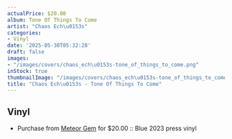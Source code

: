 ```yaml
---
actualPrice: $20.00
album: Tone Of Things To Come
artist: "Chaos Ech\u0153s"
categories:
- Vinyl
date: '2025-05-30T05:32:28'
draft: false
images:
- "/images/covers/chaos_ech\u0153s-tone_of_things_to_come.png"
inStock: true
thumbnailImage: "/images/covers/chaos_ech\u0153s-tone_of_things_to_come-thumb.png"
title: "Chaos Ech\u0153s - Tone Of Things To Come"
---
```


## Vinyl
* Purchase from [Meteor Gem](https://meteor-gem.com/products/used-chaos-echoes-tone-of-things-to-come-lp) for $20.00 :: Blue 2023 press vinyl
